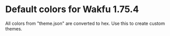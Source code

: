 # Default colors for Wakfu 1.75.4

All colors from "theme.json" are converted to hex.
Use this to create custom themes.
